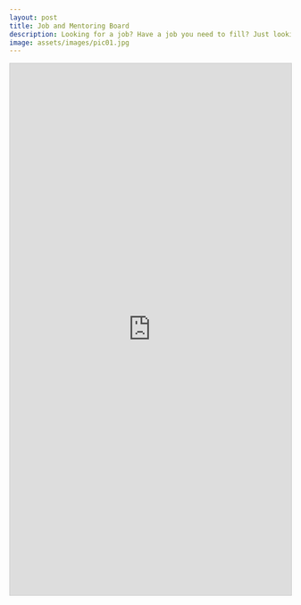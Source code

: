 ```yaml
---
layout: post
title: Job and Mentoring Board
description: Looking for a job? Have a job you need to fill? Just looking for mentors in the community? Click here!
image: assets/images/pic01.jpg
---
```


<script src="https://static.airtable.com/js/embed/embed_snippet_v1.js"></script><iframe class="airtable-embed airtable-dynamic-height" src="https://airtable.com/embed/shrwlTUFxeHtk2nYW?backgroundColor=red" frameborder="0" onmousewheel="" width="100%" height="952" style="background: transparent; border: 1px solid #ccc;"></iframe>
